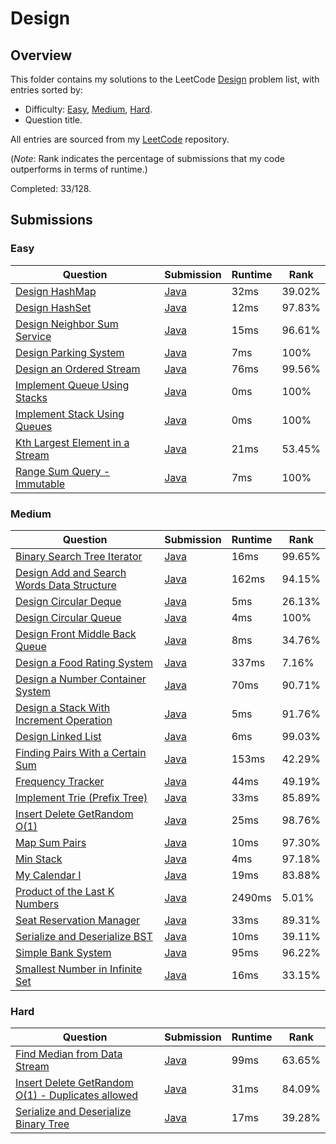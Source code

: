 # Design

## Overview
This folder contains my solutions to the LeetCode [Design](https://leetcode.com/problem-list/design/) problem list,
with entries sorted by:
- Difficulty: [Easy](#easy), [Medium](#medium), [Hard](#hard).
- Question title.

All entries are sourced from my [LeetCode](https://github.com/shumarb/leetcode) repository.

(*Note*: Rank indicates the percentage of submissions that my code outperforms in terms of runtime.)

Completed: 33/128.

## Submissions
### Easy
| Question                                                                                                      | Submission                                                                                       | Runtime | Rank   |
|---------------------------------------------------------------------------------------------------------------|--------------------------------------------------------------------------------------------------|---------|--------|
| [Design HashMap](https://leetcode.com/problems/design-hashmap/description/)                                   | [Java](https://github.com/shumarb/leetcode/blob/main/submissions/MyHashMap.java)                 | 32ms    | 39.02% |
| [Design HashSet](https://leetcode.com/problems/design-hashset/description/)                                   | [Java](https://github.com/shumarb/leetcode/blob/main/submissions/MyHashSet.java)                 | 12ms    | 97.83% |
| [Design Neighbor Sum Service](https://leetcode.com/problems/design-neighbor-sum-service/description/)         | [Java](https://github.com/shumarb/leetcode/blob/main/submissions/NeighborSum.java)               | 15ms    | 96.61% |
| [Design Parking System](https://leetcode.com/problems/design-parking-system/description/)                     | [Java](https://github.com/shumarb/leetcode/blob/main/submissions/ParkingSystem.java)             | 7ms     | 100%   |
| [Design an Ordered Stream](https://leetcode.com/problems/design-an-ordered-stream/description/)               | [Java](https://github.com/shumarb/leetcode/blob/main/submissions/OrderedStream.java)             | 76ms    | 99.56% |
| [Implement Queue Using Stacks](https://leetcode.com/problems/implement-queue-using-stacks/description/)       | [Java](https://github.com/shumarb/leetcode/blob/main/submissions/ImplementQueueUsingStacks.java) | 0ms     | 100%   |
| [Implement Stack Using Queues](https://leetcode.com/problems/implement-stack-using-queues/description/)       | [Java](https://github.com/shumarb/leetcode/blob/main/submissions/ImplementStackUsingQueues.java) | 0ms     | 100%   |
| [Kth Largest Element in a Stream](https://leetcode.com/problems/kth-largest-element-in-a-stream/description/) | [Java](https://github.com/shumarb/leetcode/blob/main/submissions/KthLargest.java)                | 21ms    | 53.45% |
| [Range Sum Query - Immutable](https://leetcode.com/problems/range-sum-query-immutable/description/)           | [Java](https://github.com/shumarb/leetcode/blob/main/submissions/NumArray.java)                  | 7ms     | 100%   |

### Medium
| Question                                                                                                                            | Submission                                                                                                  | Runtime | Rank   |
|-------------------------------------------------------------------------------------------------------------------------------------|-------------------------------------------------------------------------------------------------------------|---------|--------|
| [Binary Search Tree Iterator](https://leetcode.com/problems/binary-search-tree-iterator/description/)                               | [Java](https://github.com/shumarb/leetcode/blob/main/submissions/BinarySearchTreeIterator.java)             | 16ms    | 99.65% |
| [Design Add and Search Words Data Structure](https://leetcode.com/problems/design-add-and-search-words-data-structure/description/) | [Java](https://github.com/shumarb/leetcode/blob/main/submissions/DesignAddAndSearchWordsDataStructure.java) | 162ms   | 94.15% |
| [Design Circular Deque](https://leetcode.com/problems/design-circular-deque/description/)                                           | [Java](https://github.com/shumarb/leetcode/blob/main/submissions/MyCircularDeque.java)                      | 5ms     | 26.13% |
| [Design Circular Queue](https://leetcode.com/problems/design-circular-queue/description/)                                           | [Java](https://github.com/shumarb/leetcode/blob/main/submissions/MyCircularQueue.java)                      | 4ms     | 100%   |
| [Design Front Middle Back Queue](https://leetcode.com/problems/design-front-middle-back-queue/description/)                         | [Java](https://github.com/shumarb/leetcode/blob/main/submissions/FrontMiddleBackQueue.java)                 | 8ms     | 34.76% |
| [Design a Food Rating System](https://leetcode.com/problems/design-a-food-rating-system/description/)                               | [Java](https://github.com/shumarb/leetcode/blob/main/submissions/FoodRatings.java)                          | 337ms   | 7.16%  |
| [Design a Number Container System](https://leetcode.com/problems/design-a-number-container-system/description/)                     | [Java](https://github.com/shumarb/leetcode/blob/main/submissions/NumberContainers.java)                     | 70ms    | 90.71% |
| [Design a Stack With Increment Operation](https://leetcode.com/problems/design-a-stack-with-increment-operation/description/)       | [Java](https://github.com/shumarb/leetcode/blob/main/submissions/CustomStack.java)                          | 5ms     | 91.76% |
| [Design Linked List](https://leetcode.com/problems/design-linked-list/description/)                                                 | [Java](https://github.com/shumarb/leetcode/blob/main/submissions/MyLinkedList.java)                         | 6ms     | 99.03% |
| [Finding Pairs With a Certain Sum](https://leetcode.com/problems/finding-pairs-with-a-certain-sum/description/)                     | [Java](https://github.com/shumarb/leetcode/blob/main/submissions/FindSumPairs.java)                         | 153ms   | 42.29% |
| [Frequency Tracker](https://leetcode.com/problems/frequency-tracker/description/)                                                   | [Java](https://github.com/shumarb/leetcode/blob/main/submissions/FrequencyTracker.java)                     | 44ms    | 49.19% |
| [Implement Trie (Prefix Tree)](https://leetcode.com/problems/implement-trie-prefix-tree/description/)                               | [Java](https://github.com/shumarb/leetcode/blob/main/submissions/Trie.java)                                 | 33ms    | 85.89% | 
| [Insert Delete GetRandom O(1)](https://leetcode.com/problems/insert-delete-getrandom-o1/description/)                               | [Java](https://github.com/shumarb/leetcode/blob/main/submissions/RandomizedSet.java)                        | 25ms    | 98.76% |
| [Map Sum Pairs](https://leetcode.com/problems/map-sum-pairs/description/)                                                           | [Java](https://github.com/shumarb/leetcode/blob/main/submissions/MapSum.java)                               | 10ms    | 97.30% |
| [Min Stack](https://leetcode.com/problems/min-stack/description/)                                                                   | [Java](https://github.com/shumarb/leetcode/blob/main/submissions/MinStack.java)                             | 4ms     | 97.18% |
| [My Calendar I](https://leetcode.com/problems/my-calendar-i/description/)                                                           | [Java](https://github.com/shumarb/leetcode/blob/main/submissions/MyCalendar.java)                           | 19ms    | 83.88% |
| [Product of the Last K Numbers](https://leetcode.com/problems/product-of-the-last-k-numbers/description/)                           | [Java](https://github.com/shumarb/leetcode/blob/main/submissions/ProductOfNumbers.java)                     | 2490ms  | 5.01%  |
| [Seat Reservation Manager](https://leetcode.com/problems/seat-reservation-manager/description/)                                     | [Java](https://github.com/shumarb/leetcode/blob/main/submissions/SeatManager.java)                          | 33ms    | 89.31% |
| [Serialize and Deserialize BST](https://leetcode.com/problems/serialize-and-deserialize-bst/description/)                           | [Java](https://github.com/shumarb/leetcode/blob/main/submissions/SerializeAndDeserializeBST.java)           | 10ms    | 39.11% |
| [Simple Bank System](https://leetcode.com/problems/simple-bank-system/description/)                                                 | [Java](https://github.com/shumarb/leetcode/blob/main/submissions/Bank.java)                                 | 95ms    | 96.22% |
| [Smallest Number in Infinite Set](https://leetcode.com/problems/smallest-number-in-infinite-set/description/)                       | [Java](https://github.com/shumarb/leetcode/blob/main/submissions/SmallestInfiniteSet.java)                  | 16ms    | 33.15% |

### Hard
| Question                                                                                                                                      | Submission                                                                                               | Runtime | Rank   |
|-----------------------------------------------------------------------------------------------------------------------------------------------|----------------------------------------------------------------------------------------------------------|---------|--------|
| [Find Median from Data Stream](https://leetcode.com/problems/find-median-from-data-stream/description/)                                       | [Java](https://github.com/shumarb/leetcode/blob/main/submissions/MedianFinder.java)                      | 99ms    | 63.65% |
| [Insert Delete GetRandom O(1) - Duplicates allowed](https://leetcode.com/problems/insert-delete-getrandom-o1-duplicates-allowed/description/) | [Java](https://github.com/shumarb/leetcode/blob/main/submissions/RandomizedCollection.java)              | 31ms    | 84.09% |
| [Serialize and Deserialize Binary Tree](https://leetcode.com/problems/serialize-and-deserialize-binary-tree/description/)                     | [Java](https://github.com/shumarb/leetcode/blob/main/submissions/SerializeAndDeserializeBinaryTree.java) | 17ms    | 39.28% |
